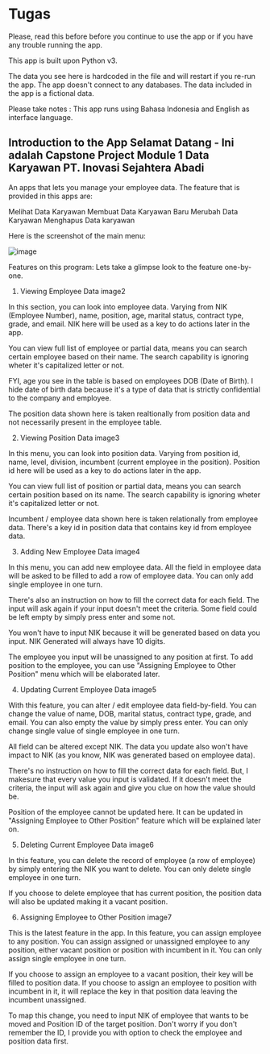 # Tugas
Please, read this before before you continue to use the app or if you have any trouble running the app.

This app is built upon Python v3.

The data you see here is hardcoded in the file and will restart if you re-run the app. The app doesn't connect to any databases. The data included in the app is a fictional data.

Please take notes : This app runs using Bahasa Indonesia and English as interface language.

Introduction to the App
Selamat Datang - Ini adalah Capstone Project Module 1
Data Karyawan PT. Inovasi Sejahtera Abadi
-----------------------------------------------------
An apps that lets you manage your employee data. The feature that is provided in this apps are:

Melihat Data Karyawan
Membuat Data Karyawan Baru
Merubah Data Karyawan
Menghapus Data karyawan

Here is the screenshot of the main menu:

![image](https://github.com/user-attachments/assets/90b20be2-bb97-4d94-9dde-6cb627bfade8)

Features on this program:
Lets take a glimpse look to the feature one-by-one.

1. Viewing Employee Data
image2

In this section, you can look into employee data. Varying from NIK (Employee Number), name, position, age, marital status, contract type, grade, and email. NIK here will be used as a key to do actions later in the app.

You can view full list of employee or partial data, means you can search certain employee based on their name. The search capability is ignoring wheter it's capitalized letter or not.

FYI, age you see in the table is based on employees DOB (Date of Birth). I hide date of birth data because it's a type of data that is strictly confidential to the company and employee.

The position data shown here is taken realtionally from position data and not necessarily present in the employee table.

2. Viewing Position Data
image3

In this menu, you can look into position data. Varying from position id, name, level, division, incumbent (current employee in the position). Position id here will be used as a key to do actions later in the app.

You can view full list of position or partial data, means you can search certain position based on its name. The search capability is ignoring wheter it's capitalized letter or not.

Incumbent / employee data shown here is taken relationally from employee data. There's a key id in position data that contains key id from employee data.

3. Adding New Employee Data
image4

In this menu, you can add new employee data. All the field in employee data will be asked to be filled to add a row of employee data. You can only add single employee in one turn.

There's also an instruction on how to fill the correct data for each field. The input will ask again if your input doesn't meet the criteria. Some field could be left empty by simply press enter and some not.

You won't have to input NIK because it will be generated based on data you input. NIK Generated will always have 10 digits.

The employee you input will be unassigned to any position at first. To add position to the employee, you can use "Assigning Employee to Other Position" menu which will be elaborated later.

4. Updating Current Employee Data
image5

With this feature, you can alter / edit employee data field-by-field. You can change the value of name, DOB, marital status, contract type, grade, and email. You can also empty the value by simply press enter. You can only change single value of single employee in one turn.

All field can be altered except NIK. The data you update also won't have impact to NIK (as you know, NIK was generated based on employee data).

There's no instruction on how to fill the correct data for each field. But, I makesure that every value you input is validated. If it doesn't meet the criteria, the input will ask again and give you clue on how the value should be.

Position of the employee cannot be updated here. It can be updated in "Assigning Employee to Other Position" feature which will be explained later on.

5. Deleting Current Employee Data
image6

In this feature, you can delete the record of employee (a row of employee) by simply entering the NIK you want to delete. You can only delete single employee in one turn.

If you choose to delete employee that has current position, the position data will also be updated making it a vacant position.

6. Assigning Employee to Other Position
image7

This is the latest feature in the app. In this feature, you can assign employee to any position. You can assign assigned or unassigned employee to any position, either vacant position or position with incumbent in it. You can only assign single employee in one turn.

If you choose to assign an employee to a vacant position, their key will be filled to position data. If you choose to assign an employee to position with incumbent in it, it will replace the key in that position data leaving the incumbent unassigned.

To map this change, you need to input NIK of employee that wants to be moved and Position ID of the target position. Don't worry if you don't remember the ID, I provide you with option to check the employee and position data first.
